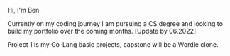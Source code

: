Hi, I'm Ben.

Currently on my coding journey I am pursuing a CS degree and looking to build my portfolio over the coming months. [Update by 06.2022]

Project 1 is my Go-Lang basic projects, capstone will be a Wordle clone.


